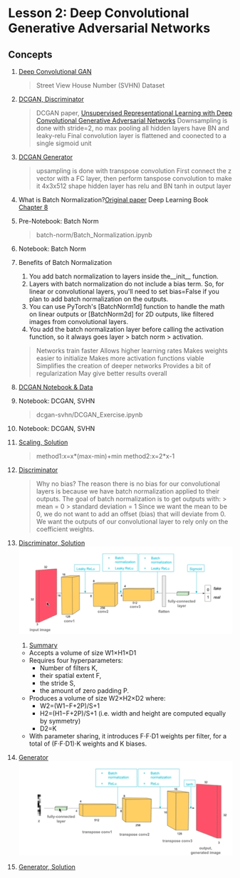 # Lesson 2: Deep Convolutional Generative Adversarial Networks

## Concepts

1. [Deep Convolutional GAN](https://www.youtube.com/watch?time_continue=13&v=s_ZdpYxPayM)
	> Street View House Number (SVHN) Dataset
1. [DCGAN, Discriminator](https://www.youtube.com/watch?time_continue=23&v=5qVHECEB6H0)
	>DCGAN paper, [Unsupervised Representational Learning with Deep Convolutional Generative Adversarial Networks](https://arxiv.org/pdf/1511.06434.pdf)
	> Downsampling is done with stride=2, no max pooling
	> all hidden layers have BN and leaky-relu
	> Final convolution layer is flattened and coonected to a single sigmoid unit
1. [DCGAN Generator](https://www.youtube.com/watch?time_continue=3&v=2Nhg5VxbAdo)
	> upsampling is done with transpose convolution
	> First connect the z vector with a FC layer, then  perform tanspose convolution to make it 4x3x512 shape
	> hidden layer has relu and BN
	> tanh in output layer
1. What is Batch Normalization?[Original paper](https://arxiv.org/pdf/1502.03167.pdf) Deep Learning Book [Chapter 8](http://www.deeplearningbook.org/contents/optimization.html)
	
1. Pre-Notebook: Batch Norm
	> batch-norm/Batch_Normalization.ipynb
1. Notebook: Batch Norm
1. Benefits of Batch Normalization
	1. You add batch normalization to layers inside the__init__ function.
	1. Layers with batch normalization do not include a bias term. So, for linear or convolutional layers, you'll need to set bias=False if you plan to add batch normalization on the outputs.
	1. You can use PyTorch's [BatchNorm1d] function to handle the math on linear outputs or [BatchNorm2d] for 2D outputs, like filtered images from convolutional layers.
	1. You add the batch normalization layer before calling the activation function, so it always goes layer > batch norm > activation.
	> Networks train faster 
	> Allows higher learning rates 
	> Makes weights easier to initialize
	> Makes more activation functions viable 
	> Simplifies the creation of deeper networks 
	> Provides a bit of regularization
	> May give better results overall 
1. [DCGAN Notebook & Data](https://www.youtube.com/watch?time_continue=12&v=4_OnTTDSFPo)
1. Notebook: DCGAN, SVHN
	> dcgan-svhn/DCGAN_Exercise.ipynb
1. Notebook: DCGAN, SVHN
1. [Scaling, Solution](https://www.youtube.com/watch?v=Aqru1dIMLzU)
	> method1:x=x*(max-min)+min
	> method2:x=2*x-1
1. [Discriminator](https://www.youtube.com/watch?time_continue=8&v=bBE-f30JT5I)
	> Why no bias?
	> The reason there is no bias for our convolutional layers is because we have batch normalization applied to their outputs. The goal of batch normalization is to get outputs with:
		> mean = 0
		> standard deviation = 1
	>Since we want the mean to be 0, we do not want to add an offset (bias) that will deviate from 0. We want the outputs of our convolutional layer to rely only on the coefficient weights.
1. [Discriminator, Solution](https://www.youtube.com/watch?v=D3E0BDwb2pY)
	![Discriminator](images/discriminator.png)
	1. [Summary](http://cs231n.github.io/convolutional-networks/)
	* Accepts a volume of size W1×H1×D1
	* Requires four hyperparameters:
		* Number of filters K,
		* their spatial extent F,
		* the stride S,
		* the amount of zero padding P.
	* Produces a volume of size W2×H2×D2 where:
		* W2=(W1−F+2P)/S+1
		* H2=(H1−F+2P)/S+1 (i.e. width and height are computed equally by symmetry)
		* D2=K
	* With parameter sharing, it introduces F⋅F⋅D1 weights per filter, for a total of (F⋅F⋅D1)⋅K weights and K biases.
1. [Generator](https://www.youtube.com/watch?time_continue=2&v=zRajfkO-J7s)
	![Generator](images/generator.png)
1. [Generator, Solution](https://www.youtube.com/watch?v=cznaE5TlKEo)